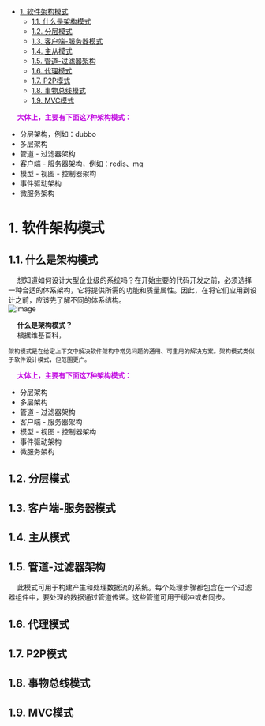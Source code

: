 
<!-- TOC -->

- [1. 软件架构模式](#1-软件架构模式)
    - [1.1. 什么是架构模式](#11-什么是架构模式)
    - [1.2. 分层模式](#12-分层模式)
    - [1.3. 客户端-服务器模式](#13-客户端-服务器模式)
    - [1.4. 主从模式](#14-主从模式)
    - [1.5. 管道-过滤器架构](#15-管道-过滤器架构)
    - [1.6. 代理模式](#16-代理模式)
    - [1.7. P2P模式](#17-p2p模式)
    - [1.8. 事物总线模式](#18-事物总线模式)
    - [1.9. MVC模式](#19-mvc模式)

<!-- /TOC -->

&emsp; **<font color = "clime">大体上，主要有下面这7种架构模式：</font>**  
* 分层架构，例如：dubbo  
* 多层架构
* 管道 - 过滤器架构
* 客户端 - 服务器架构，例如：redis、mq  
* 模型 - 视图 - 控制器架构
* 事件驱动架构
* 微服务架构

# 1. 软件架构模式
<!-- 

10个常见的软件架构模式 
https://mp.weixin.qq.com/s/am-WfbzX7PYYjVlpaZpLiA


7种软件架构模式 
https://mp.weixin.qq.com/s/iCrgVlDdnLXV1v41RrSvyA

-->

## 1.1. 什么是架构模式
&emsp; 想知道如何设计大型企业级的系统吗？在开始主要的代码开发之前，必须选择一种合适的体系架构，它将提供所需的功能和质量属性。因此，在将它们应用到设计之前，应该先了解不同的体系结构。  
![image](http://182.92.69.8:8081/img/system/framework/framework-1.png)  


&emsp; **什么是架构模式？**  
&emsp; 根据维基百科，
    
    架构模式是在给定上下文中解决软件架构中常见问题的通用、可重用的解决方案。架构模式类似于软件设计模式，但范围更广。  

&emsp; **<font color = "clime">大体上，主要有下面这7种架构模式：</font>**  
* 分层架构
* 多层架构
* 管道 - 过滤器架构
* 客户端 - 服务器架构
* 模型 - 视图 - 控制器架构
* 事件驱动架构
* 微服务架构


## 1.2. 分层模式  


## 1.3. 客户端-服务器模式

## 1.4. 主从模式  


## 1.5. 管道-过滤器架构  
&emsp; 此模式可用于构建产生和处理数据流的系统。每个处理步骤都包含在一个过滤器组件中，要处理的数据通过管道传递。这些管道可用于缓冲或者同步。  

## 1.6. 代理模式


## 1.7. P2P模式

## 1.8. 事物总线模式


## 1.9. MVC模式  



